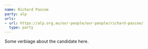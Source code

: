 ```yaml
---
name: Richard Pascoe
party: alp
urls:
- url: https://alp.org.au/our-people/our-people/richard-pascoe/
  type: party
---
```

Some verbiage about the candidate here.
